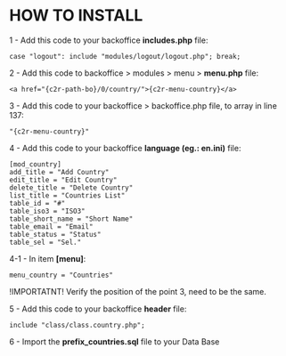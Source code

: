 # HOW TO INSTALL

1 - Add this code to your backoffice **includes.php** file:

``case "logout": include "modules/logout/logout.php"; break;``

2 - Add this code to backoffice > modules > menu > **menu.php** file:

``<a href="{c2r-path-bo}/0/country/">{c2r-menu-country}</a>``

3 - Add this code to your backoffice > backoffice.php file, to array in line 137:

``"{c2r-menu-country}"``

4 - Add this code to your backoffice **language (eg.: en.ini)** file:

```
[mod_country]
add_title = "Add Country"
edit_title = "Edit Country"
delete_title = "Delete Country"
list_title = "Countries List"
table_id = "#"
table_iso3 = "ISO3"
table_short_name = "Short Name"
table_email = "Email"
table_status = "Status"
table_sel = "Sel."
```

4-1 - In item **[menu]**:

``menu_country = "Countries"``

!IMPORTATNT! Verify the position of the point 3, need to be the same.

5 - Add this code to your backoffice **header** file:

``include "class/class.country.php";``

6 - Import the **prefix_countries.sql** file to your Data Base
